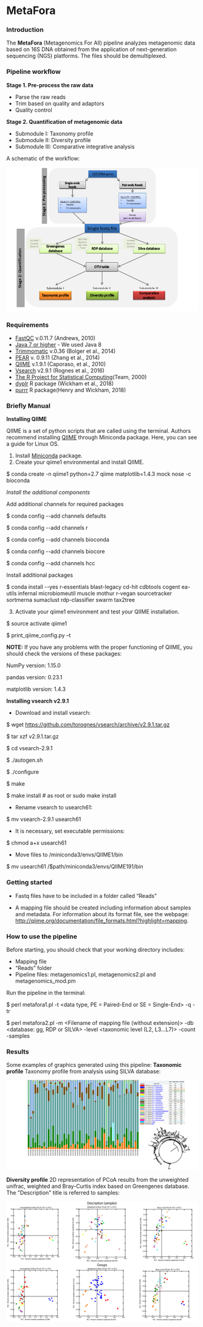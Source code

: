 # MetaFora
### Introduction
The **MetaFora** (Metagenomics For All) pipeline analyzes metagenomic data based on 16S DNA obtained from the application of next-generation sequencing (NGS) platforms. The files should be demultiplexed.

### Pipeline workflow
**Stage 1. Pre-process the raw data**  
- Parse the raw reads  
- Trim based on quality and adaptors  
- Quality control

**Stage 2. Quantification of metagenomic data**   
- Submodule I: Taxonomy profile
- Submodule II: Diversity profile
- Submodule III: Comparative integrative analysis


A schematic of the workflow: 

![](https://github.com/Irvilma/MetaFora/blob/master/Figures/workflow.png)

### Requirements

* [FastQC][5] v.0.11.7 (Andrews, 2010)
* [Java 7 or higher][6] - We used Java 8
* [Trimmomatic][7] v.0.36 (Bolger et al., 2014)
* [PEAR][8] v. 0.9.11 (Zhang et al., 2014)
* [QIIME][9] v.1.9.1 (Caporaso, et al., 2010)
* [Vsearch][10] v2.9.1 (Rognes et al., 2016)
* [The R Project for Statistical Computing][13](Team, 2000)
* [dyplr][14] R package (Wickham et al., 2018)
* [purrr][15] R package(Henry and Wickham, 2018)


### Briefly Manual

**Installing QIIME**

QIIME is a set of python scripts that are called using the terminal.
Authors recommend installing [QIIME][11] through Miniconda package. Here, you can see a guide for Linux OS.

1) Install [Miniconda][12] package. 
2) Create your qiime1 environmental and install QIIME.

$ conda create -n qiime1 python=2.7 qiime matplotlib=1.4.3 mock nose -c bioconda

*Install the additional components*

Add additional channels for required packages

$ conda config --add channels defaults

$ conda config --add channels r

$ conda config --add channels bioconda

$ conda config --add channels biocore

$ conda config --add channels hcc 
 
Install additional packages

$ conda install --yes r-essentials blast-legacy cd-hit cdbtools cogent ea-utils infernal microbiomeutil muscle mothur r-vegan sourcetracker sortmerna sumaclust rdp-classifier swarm tax2tree

3) Activate your qiime1 environment and test your QIIME installation.

$ source activate qiime1

$ print_qiime_config.py –t


**NOTE:** If you have any problems with the proper functioning of QIIME, you should check the versions of these packages:

NumPy version:	1.15.0

pandas version:	0.23.1

matplotlib version:	1.4.3




**Installing vsearch v2.9.1**

- Download and install vsearch:

$ wget https://github.com/torognes/vsearch/archive/v2.9.1.tar.gz

$ tar xzf v2.9.1.tar.gz

$ cd vsearch-2.9.1

$ ./autogen.sh

$ ./configure

$ make

$ make install  # as root or sudo make install


- Rename vsearch to usearch61:

$ mv vsearch-2.9.1 usearch61


- It is necessary, set executable permissions:

$ chmod a+x usearch61


- Move files to /miniconda3/envs/QIIME1/bin

$ mv usearch61  /$path/miniconda3/envs/QIIME191/bin


### Getting started

* Fastq files have to be included in a folder called “Reads”

* A mapping file should be created including information about samples and metadata. For information about its format file, see the webpage: http://qiime.org/documentation/file_formats.html?highlight=mapping.

### How to use the pipeline

Before starting, you should check that your working directory includes:

- Mapping file
- “Reads” folder
- Pipeline files: metagenomics1.pl, metagenomics2.pl and metagenomics_mod.pm

Run the pipeline in the terminal:

$ perl metafora1.pl -t <data type, PE = Paired-End or SE = Single-End> 
-q <Trimmomatic AVGQUAL value> -tr <Trimmomatic TRAILING value>

$ perl metafora2.pl -m <Filename of mapping file (without extension)> -db <database: gg, RDP or SILVA> -level <taxonomic level (L2, L3…L7)> -count <minimum number of count for retaining a OUT> -samples <minimum sample in which the OUT should be present>

### Results

Some examples of graphics generated using this pipeline:
**Taxonomic profile**
Taxonomy profile from analysis using SILVA database:

![](https://github.com/Irvilma/MetaFora/blob/master/Figures/results-tax-silva.png)

**Diversity profile**
2D representation of PCoA results from the unweighted unifrac, weighted and Bray-Curtis index based on Greengenes database. The "Description" title is referred to samples:

![](https://github.com/Irvilma/MetaFora/blob/master/Figures/figure7.png)


[5]: https://www.bioinformatics.babraham.ac.uk/projects/fastqc/
[6]:https://www.java.com/en/
[7]:http://www.usadellab.org/cms/?page=trimmomatic
[8]:https://www.h-its.org/en/research/sco/software/#NextGenerationSequencingSequenceAnalysis
[9]:http://qiime.org/index.html
[10]:https://github.com/torognes/vsearch
[11]: http://qiime.org/install/install.html
[12]:https://anaconda.org/
[13]: https://www.r-project.org/
[14]:https://dplyr.tidyverse.org/
[15]:https://purrr.tidyverse.org/

